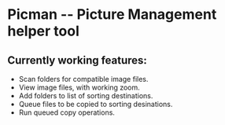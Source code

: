 Picman -- Picture Management helper tool
========================================

Currently working features:
---------------------------
* Scan folders for compatible image files.
* View image files, with working zoom.
* Add folders to list of sorting destinations.
* Queue files to be copied to sorting desinations.
* Run queued copy operations.
